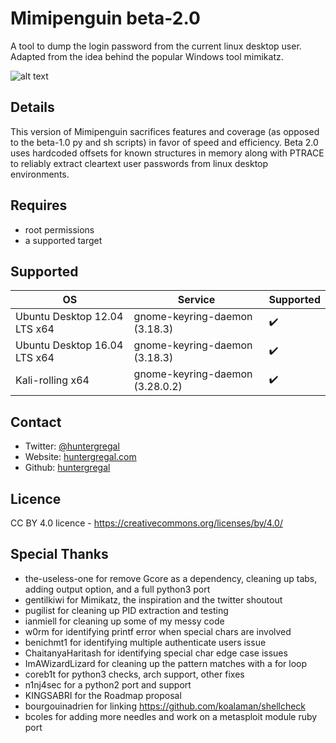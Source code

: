 # Mimipenguin beta-2.0
A tool to dump the login password from the current linux desktop user. Adapted from the idea behind the popular Windows tool mimikatz. 

![alt text](https://i.imgur.com/pwP8vRh.png "MimiPenguin")

## Details
This version of Mimipenguin sacrifices features and coverage (as opposed to the beta-1.0 py and sh scripts) in favor of speed and efficiency. Beta 2.0 uses hardcoded offsets for known structures in memory along with PTRACE to reliably extract cleartext user passwords from linux desktop environments.

## Requires
* root permissions
* a supported target

## Supported
| OS                           |   Service                        | Supported          |
|------------------------------|----------------------------------|-------------------|
| Ubuntu Desktop 12.04 LTS x64 | gnome-keyring-daemon (3.18.3)    | :heavy_check_mark: |
| Ubuntu Desktop 16.04 LTS x64 | gnome-keyring-daemon (3.18.3)    | :heavy_check_mark: |
| Kali-rolling x64             | gnome-keyring-daemon (3.28.0.2)  | :heavy_check_mark: |

## Contact
* Twitter: [@huntergregal](https://twitter.com/HunterGregal)
* Website: [huntergregal.com](http://huntergregal.com)
* Github: [huntergregal](https://github.com/huntergregal)

## Licence
CC BY 4.0 licence - https://creativecommons.org/licenses/by/4.0/

## Special Thanks
* the-useless-one for remove Gcore as a dependency, cleaning up tabs, adding output option, and a full python3 port
* gentilkiwi for Mimikatz, the inspiration and the twitter shoutout
* pugilist for cleaning up PID extraction and testing
* ianmiell for cleaning up some of my messy code
* w0rm for identifying printf error when special chars are involved
* benichmt1 for identifying multiple authenticate users issue
* ChaitanyaHaritash for identifying special char edge case issues
* ImAWizardLizard for cleaning up the pattern matches with a for loop
* coreb1t for python3 checks, arch support, other fixes
* n1nj4sec for a python2 port and support
* KINGSABRI for the Roadmap proposal
* bourgouinadrien for linking https://github.com/koalaman/shellcheck
* bcoles for adding more needles and work on a metasploit module ruby port
